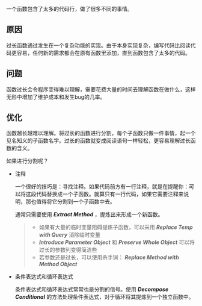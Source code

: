 一个函数包含了太多的代码行，做了很多不同的事情。

## 原因

过长函数通过发生在一个复杂功能的实现。由于本身实现复杂，编写代码比阅读代码更容易，任何新的需求都会在原有函数里添加，直到函数包含了太多的代码。

## 问题

函数过长会令程序变得难以理解，需要花费大量的时间去理解函数在做什么，这样无形中增加了维护成本和发生bug的几率。

## 优化

函数越长越难以理解。将过长的函数进行分割，每个子函数只做一件事情，起一个见名知义的子函数名字。过长的函数就变成阅读语句一样轻松，更容易理解过长函数的含义。

如果进行分割呢？

* 注释

	一个很好的技巧是：寻找注释。如果代码前方有一行注释，就是在提醒你：可以将这段代码替换成一个子函数。就算只有一行代码，如果它需要注释来说明，那也值得将它分割到一个子函数中去。
	
	通常只需要使用 **_Extract Method_** ，提炼出来形成一个新函数。
	
	> * 如果有大量的临时变量阻碍提炼子函数，可以采用 **_Replace Temp with Query_** 消除临时变量
	> * **_Introduce Parameter Object_** 和 **_Preserve Whole Object_** 可以将过长的参数列变得简洁些
	> * 若参数还是过长，可以使用杀手锏： **_Replace Method with Method Object_**

* 条件表达式和循环表达式

	条件表达式和循环表达式常常也是分割的信号。使用 **_Decompose Conditional_** 的方法处理条件表达式，对于循环将其提炼到一个独立函数中。







